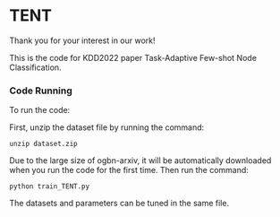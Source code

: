 # TENT

Thank you for your interest in our work!

This is the code for KDD2022 paper Task-Adaptive Few-shot Node Classification.


### Code Running
To run the code:

First, unzip the dataset file by running the command:

`unzip dataset.zip`

Due to the large size of ogbn-arxiv, it will be automatically downloaded when you run the code for the first time.
Then run the command:

`python train_TENT.py`

The datasets and parameters can be tuned in the same file.




